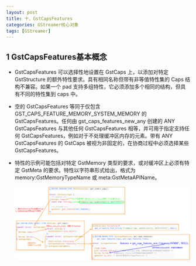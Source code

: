 ```yaml
---
layout: post
title: 十、GstCapsFeatures
categories: GStreamer核心对象
tags: [GStreamer]
---
```


## 1 GstCapsFeatures基本概念

- GstCapsFeatures 可以选择性地设置在 GstCaps 上，以添加对特定 GstStructure 的额外特性要求。具有相同名称但带有非等值特性集的 Caps 结构不兼容。如果一个 pad 支持多组特性，它必须添加多个相同的结构，但具有不同的特性集到 caps 中。

- 空的 GstCapsFeatures 等同于仅包含 GST_CAPS_FEATURE_MEMORY_SYSTEM_MEMORY 的 GstCapsFeatures。任何由 gst_caps_features_new_any 创建的 ANY GstCapsFeatures 与其他任何 GstCapsFeatures 相等，并可用于指定支持任何 GstCapsFeatures，例如对于不处理缓冲区内存的元素。带有 ANY GstCapsFeatures 的 GstCaps 被视为非固定的，在协商过程中必须选择某些 GstCapsFeatures。

- 特性的示例可能包括对特定 GstMemory 类型的要求，或对缓冲区上必须有特定 GstMeta 的要求。特性以字符串形式给出，格式为 memory:GstMemoryTypeName 或 meta:GstMetaAPIName。

  ![alt text](/assets/GStreamerCoreObject/10_GstCapsFeatures/image/image.png)